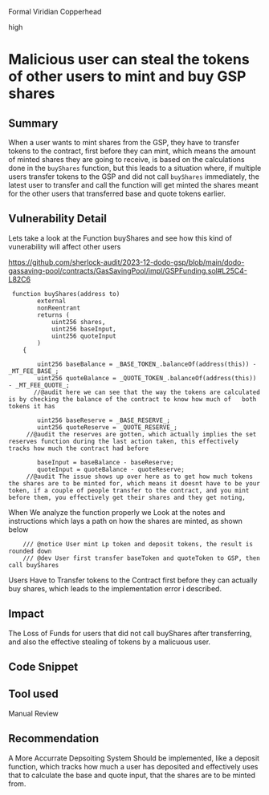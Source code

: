 Formal Viridian Copperhead

high

# Malicious user can steal the tokens of other users to mint and buy GSP shares

## Summary
When a user wants to mint shares from the GSP, they have to transfer tokens to the contract, first before they can mint, which means the amount of minted shares they are going to receive, is based on the calculations done in the `buyShares` function, but this leads to a situation where, if multiple users transfer tokens to the GSP and did not call `buyShares` immediately, the latest user to transfer and call the function will get minted the shares meant for the other users that transferred base and quote tokens earlier.

## Vulnerability Detail
Lets take a look at the Function buyShares and see how this kind of vunerability will affect other users

https://github.com/sherlock-audit/2023-12-dodo-gsp/blob/main/dodo-gassaving-pool/contracts/GasSavingPool/impl/GSPFunding.sol#L25C4-L82C6

```solidity
 function buyShares(address to)
        external
        nonReentrant
        returns (
            uint256 shares,
            uint256 baseInput,
            uint256 quoteInput
        )
    {

        uint256 baseBalance = _BASE_TOKEN_.balanceOf(address(this)) - _MT_FEE_BASE_;
        uint256 quoteBalance = _QUOTE_TOKEN_.balanceOf(address(this)) - _MT_FEE_QUOTE_;
       //@audit here we can see that the way the tokens are calculated is by checking the balance of the contract to know how much of   both tokens it has 

        uint256 baseReserve = _BASE_RESERVE_;
        uint256 quoteReserve = _QUOTE_RESERVE_;
     //@audit the reserves are gotten, which actually implies the set reserves function during the last action taken, this effectively tracks how much the contract had before 

        baseInput = baseBalance - baseReserve;
        quoteInput = quoteBalance - quoteReserve;
     //@audit The issue shows up over here as to get how much tokens the shares are to be minted for, which means it doesnt have to be your token, if a couple of people transfer to the contract, and you mint before them, you effectively get their shares and they get noting,
```
When We analyze the function properly we Look at the notes and instructions which lays a path on how the shares are minted, as shown below

```solidity
    /// @notice User mint Lp token and deposit tokens, the result is rounded down
    /// @dev User first transfer baseToken and quoteToken to GSP, then call buyShares
```
Users Have to Transfer tokens to the Contract first before they can actually buy shares, which leads to the implementation error i described.

## Impact

The Loss of Funds for users that did not call buyShares after transferring, and also the effective stealing of tokens by a malicuous user.

## Code Snippet

## Tool used

Manual Review

## Recommendation
A More Accurrate Depsoiting System Should be implemented, like a deposit function, which tracks how much a user has deposited and effectively uses that to calculate the base and quote input, that the shares are to be minted from.